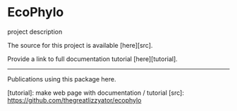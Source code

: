 # EcoPhylo

project description

The source for this project is available [here][src].

Provide a link to full documentation tutorial [here][tutorial]. 

----

Publications using this package here. 

[tutorial]: make web page with documentation / tutorial
[src]: https://github.com/thegreatlizzyator/ecophylo